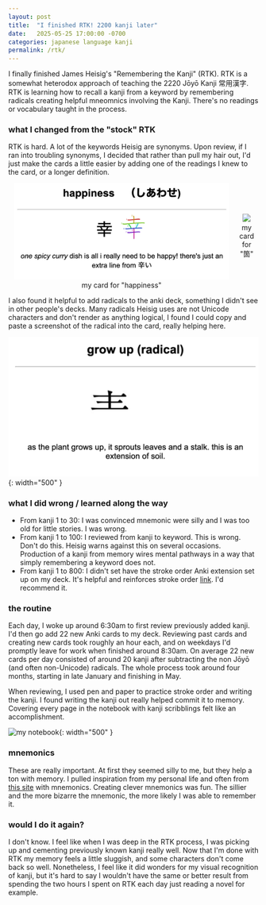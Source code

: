 ```yaml
---
layout: post
title:  "I finished RTK! 2200 kanji later"
date:   2025-05-25 17:00:00 -0700
categories: japanese language kanji
permalink: /rtk/
---
```


I finally finished James Heisig's "Remembering the Kanji" (RTK). RTK is a somewhat heterodox approach of teaching the 2220 Jōyō Kanji 常用漢字. RTK is learning how to recall a kanji from a keyword by remembering radicals creating helpful mneomnics involving the Kanji. There's no readings or vocabulary taught in the process.

### what I changed from the "stock" RTK

RTK is hard. A lot of the keywords Heisig are synonyms. Upon review, if I ran into troubling synonyms, I decided that rather than pull my hair out, I'd just make the cards a little easier by adding one of the readings I knew to the card, or a longer definition.

<div style="display: flex; flex-direction: row; justify-content: space-between; align-items: center">
    <div style="text-align: center">
        <img src="/assets/happiness_rtk.png" width="95%" />
        <div>my card for "happiness"</div>
    </div>
    <div style="text-align: center">
        <img src="/assets/rtk_箇.png" width="95%" />
        <div>my card for "箇"</div>
    </div>
</div>

I also found it helpful to add radicals to the anki deck, something I didn't see in other people's decks. Many radicals Heisig uses are not Unicode characters and don't render as anything logical, I found I could copy and paste a screenshot of the radical into the card, really helping here.

![a card for the "grow up" radical](/assets/rtk_grow_up_radical.png){: width="500" }

### what I did wrong / learned along the way

- From kanji 1 to 30: I was convinced mnemonic were silly and I was too old for little stories. I was wrong.
- From kanji 1 to 100: I reviewed from kanji to keyword. This is wrong. Don't do this. Heisig warns against this on several occasions. Production of a kanji from memory wires mental pathways in a way that simply remembering a keyword does not.
- From kanji 1 to 800: I didn't set have the stroke order Anki extension set up on my deck. It's helpful and reinforces stroke order [link](https://ankiweb.net/shared/info/1964372878). I'd recommend it.

### the routine

Each day, I woke up around 6:30am to first review previously added kanji. I'd then go add 22 new Anki cards to my deck. Reviewing past cards and creating new cards took roughly an hour each, and on weekdays I'd promptly leave for work when finished around 8:30am. On average 22 new cards per day consisted of around 20 kanji after subtracting the non Jōyō (and often non-Unicode) radicals. The whole process took around four months, starting in late January and finishing in May.

When reviewing, I used pen and paper to practice stroke order and writing the kanji. I found writing the kanji out really helped commit it to memory. Covering every page in the notebook with kanji scribblings felt like an accomplishment.

![my notebook](/assets/rtk_sample.jpg){: width="500" }

### mnemonics

These are really important. At first they seemed silly to me, but they help a ton with memory. I pulled inspiration from my personal life and often from [this site](https://hochanh.github.io/rtk/rtk1-v6/index.html) with mnemonics. Creating clever mnemonics was fun. The sillier and the more bizarre the mnemonic, the more likely I was able to remember it.

### would I do it again?

I don't know. I feel like when I was deep in the RTK process, I was picking up and cementing previously known kanji really well. Now that I'm done with RTK my memory feels a little sluggish, and some characters don't come back so well. Nonetheless, I feel like it did wonders for my visual recognition of kanji, but it's hard to say I wouldn't have the same or better result from spending the two hours I spent on RTK each day just reading a novel for example.